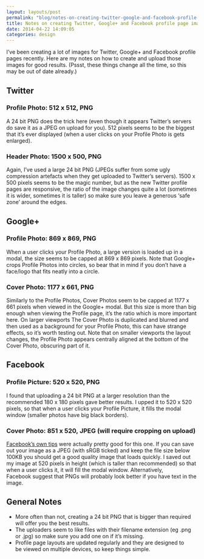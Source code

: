 ```yaml
---
layout: layouts/post
permalink: "blog/notes-on-creating-twitter-google-and-facebook-profile-page-images/"
title: Notes on creating Twitter, Google+ and Facebook profile page images
date: 2014-04-22 14:09:05
categories: design
---
```


I&#8217;ve been creating a lot of images for Twitter, Google+ and Facebook profile pages recently. Here are my notes on how to create and upload those images for good results. (Pssst, these things change all the time, so this may be out of date already.)

## Twitter

### Profile Photo: 512 x 512, PNG

A 24 bit PNG does the trick here (even though it appears Twitter’s servers do save it as a JPEG on upload for you). 512 pixels seems to be the biggest that it’s ever displayed (when a user clicks on your Profile Photo is gets enlarged).

### Header Photo: 1500 x 500, PNG

Again, I’ve used a large 24 bit PNG (JPEGs suffer from some ugly compression artefacts when they get uploaded to Twitter’s servers). 1500 x 500 pixels seems to be the magic number, but as the new Twitter profile pages are responsive, the ratio of the image changes quite a lot (sometimes it is wider, sometimes it is taller) so make sure you leave a generous ‘safe zone’ around the edges.

## Google+

### Profile Photo: 869 x 869, PNG

When a user clicks your Profile Photo, a large version is loaded up in a modal, the size seems to be capped at 869 x 869 pixels. Note that Google+ crops Profile Photos into circles, so bear that in mind if you don’t have a face/logo that fits neatly into a circle.

### Cover Photo: 1177 x 661, PNG

Similarly to the Profile Photos, Cover Photos seem to be capped at 1177 x 661 pixels when viewed in the Google+ modal. But this size is more than big enough when viewing the Profile page, it’s the ratio which is more important here. On larger viewports The Cover Photo is duplicated and blurred and then used as a background for your Profile Photo, this can have strange effects, so it’s worth testing out. Note that on smaller viewports the layout changes, the Profile Photo appears centrally aligned at the bottom of the Cover Photo, obscuring part of it.

## Facebook

### Profile Picture: 520 x 520, PNG

I found that uploading a 24 bit PNG at a larger resolution than the recommended 180 x 180 pixels gave better results. I upped it to 520 x 520 pixels, so that when a user clicks your Profile Picture, it fills the modal window (smaller photos have big black borders).

### Cover Photo: 851 x 520, JPEG (will require cropping on upload)

[Facebook’s own tips][2] were actually pretty good for this one. If you can save out your image as a JPEG (with sRGB ticked) and keep the file size below 100KB you should get a good quality image that loads quickly. I saved out my image at 520 pixels in height (which is taller than recommended) so that when a user clicks it, it will fill the modal window. Alternatively, Facebook suggest that PNGs will probably look better if you have text in the image.

## General Notes

  * More often than not, creating a 24 bit PNG that is bigger than required will offer you the best results.
  * The uploaders seem to like files with their filename extension (eg .png or .jpg) so make sure you add one on if it’s missing.
  * Profile page layouts are updated regularly and they are designed to be viewed on multiple devices, so keep things simple.

 [1]: http://www.rackspace.com/content/2015/02/20/one-image-to-rule-them-all-size-specs-to-work-across-social-media/
 [2]: https://www.facebook.com/help/www/125379114252045 "Cover Photo tips"
